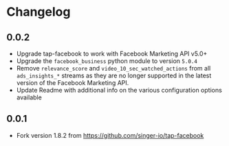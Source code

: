 # Changelog

## 0.0.2
  *  Upgrade tap-facebook to work with Facebook Marketing API v5.0+
  *  Upgrade the `facebook_business` python module to version `5.0.4`
  *  Remove `relevance_score` and `video_10_sec_watched_actions` from all `ads_insights_*` streams as they are no longer supported in the latest version of the Facebook Marketing API.
  *  Update Readme with additional info on the various configuration options available

## 0.0.1
  * Fork version 1.8.2 from https://github.com/singer-io/tap-facebook